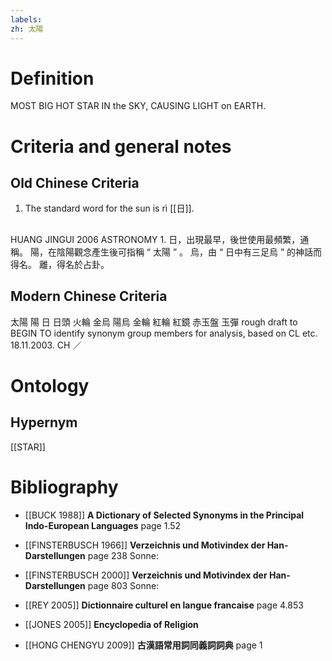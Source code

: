 ```yaml
---
labels: 
zh: 太陽
---
```


# Definition
MOST BIG HOT STAR IN the SKY, CAUSING LIGHT on EARTH.
# Criteria and general notes
## Old Chinese Criteria
1. The standard word for the sun is rì [[日]].
## 
HUANG JINGUI 2006
ASTRONOMY 1. 日，出現最早，後世使用最頻繁，通稱。
陽，在陰陽觀念產生後可指稱 “ 太陽 ” 。
烏，由 “ 日中有三足烏 ” 的神話而得名。
離，得名於占卦。
## Modern Chinese Criteria
太陽
陽
日
日頭
火輪
金烏
陽烏
金輪
紅輪
紅鏡
赤玉盤
玉彈
rough draft to BEGIN TO identify synonym group members for analysis, based on CL etc. 18.11.2003. CH ／
# Ontology

## Hypernym
[[STAR]]
# Bibliography
- [[BUCK 1988]]
**A Dictionary of Selected Synonyms in the Principal Indo-European Languages** page 1.52

- [[FINSTERBUSCH 1966]]
**Verzeichnis und Motivindex der Han-Darstellungen** page 238
Sonne:
- [[FINSTERBUSCH 2000]]
**Verzeichnis und Motivindex der Han-Darstellungen** page 803
Sonne:
- [[REY 2005]]
**Dictionnaire culturel en langue francaise** page 4.853

- [[JONES 2005]]
**Encyclopedia of Religion** 

- [[HONG CHENGYU 2009]]
**古漢語常用詞同義詞詞典** page 1
